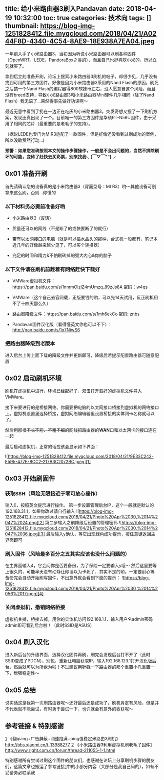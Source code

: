 title: 给小米路由器3刷入Pandavan
date: 2018-04-19 10:32:00
toc: true
categories: 技术向
tags: []
thumbnail: https://blog-img-1251828412.file.myqcloud.com/2018/04/21/A0244F8D-4340-4C54-8AE9-18E938A7EA04.jpeg
---
一年前入手了小米路由器3，当初因为听说小米路由器可以刷各种固件（OpenWRT，LEDE，PandoraBox之类的），而且自己也挺喜欢小米的，所以立刻就买了。

拿到后立刻准备开刷，论坛上搜索小米路由器3刷机的帖子，却很少见，几乎没有找到可用的第三方固件。好像是因为小米路由器3采用的Nand Flash的原因，刷死之后搞一个Nand Flash的编程器得800软妹币左右，没人愿意冒这个风险，而且没有breed支持，导致小米路由器3和小米路由器Mini硬件几乎相同（除了Nand Flash）我无语了...果然得事先做好功课啊～

最近无意中看到了扔在一边正在吃灰的小米路由器3，突发奇想又搜了一下刷机方案，发现还真出现了一个。目前唯一的第三方固件是华硕RT-N56U固件，由于采用了相同的芯片（最重要的是老毛子的支持）。

（据说LEDE也专门为MIR3适配了一款固件，但是好像还没看到过刷成功的案例，所以没敢贸然行动...)

**预警：如果您准确按照本文的操作步骤操作，一般是不会出问题的，当然不排除刷坏的可能，变砖了赶快去买彩票，别来找我╮(￣▽￣"")╭**


<!--more-->


## 0x01 准备开刷 ##

首先请确认您的设备真的是小米路由器3（背面型号：MI R3）哟～其他设备可别拿来这么刷，否则...你懂的

### 以下材料务必提前准备好哟 ###

 - 小米路由器3（废话）

 - 质量还可以的网线（不是断了的或快要断了的就行）

 - 带有以太网接口的电脑（就是可以插水晶头的那种，台式机一般都有，笔记本近几年的好像越来越少见了，可以买个转换器）

 - 充足的时间和精力&不怕刷砖掉的强大内心&你的脑子

### 以下文件请在刷机前趁着有网络赶快下载好 ###

 - VMWare虚拟机文件：https://pan.baidu.com/s/1nmmOizIZ4mUmzq_89zJs8A 密码：w4qs

 - VMWare（这个自己去官网载，正版要钱的哟，可以先14天试用，反正刷机用不了十四天那么久）

 - 路由器降级文件：https://pan.baidu.com/s/1mh6ekCo 密码: znbs

 - Pandavan固件汉化版（看得懂英文你也可以不下）：http://pan.baidu.com/s/1o7NiwS6

### 把路由器降级到老版本 ###

进入后台上传上面下载的降级文件并更新即可，降级后若提示配置路由器可随意配置

## 0x02 启动刷机环境 ##

刷机在虚拟机中进行，环境已经配好了，双击打开载好的虚拟机文件导入VMWare。

接下来要进行的是桥接网络。你需要把电脑的以太网接口桥接到虚拟机的网络接口上。虚拟机设置里选择桥接，虚拟网络编辑器里设置桥接的实体网卡名称就可以了。

然后用那根~~不长不短、不粗不细~~的网线把路由器的**WAN**口和以太网卡的接口连在一起

最后启动虚拟机，正常的话应该会显示如下界面：

![https://blog-img-1251828412.file.myqcloud.com/2018/04/21/9E33C242-F595-477E-8CC2-217B3C2072BC.jpeg][1]

## 0x03 开始刷固件 ##

### 获取SSH（风险无限接近于零可放心操作） ###

   输入0，按照英文提示进行操作。
   第一步设置管理后台IP，这个一般就是默认的192.168.31.1，如果你改过请自行输入
   ![https://blog-img-1251828412.file.myqcloud.com/2018/04/21/Photo%20Apr%2030,%2014%2047%2024.png][2]
   第二步输入之前降级后设置的管理密码
   ![https://blog-img-1251828412.file.myqcloud.com/2018/04/21/Photo%20Apr%2030,%2014%2047%2036.jpeg][3]
   最后输入y确认，等它出现绿色成功提示，按任意键返回主界面即可

### 刷入固件（风险最多百分之五其实应该也没什么问题的） ###

   在主界面输入4，它会问你是否要备份，为了保险一定要输入y哦～
   然后这里要等上很久的，可能半天没有动静让你误以为卡死了，其实不是的哟，一定要耐心等
   备份完会自动开始刷写固件，不出意外就会看到下面的提示：
   ![https://blog-img-1251828412.file.myqcloud.com/2018/04/21/Photo%20Apr%2030,%2014%2056%2017.jpeg][4]

### 关闭虚拟机，撤销网络桥接 ###

   虚拟机关掉，桥接去掉，用你的实体机访问192.168.1.1，输入用户名admin密码admin即可看到后台啦！（此时SSID是ASUS）

## 0x04 刷入汉化 ##

进入新后台的升级界面，选择汉化固件再刷，刷完会发现后台打不开了（此时SSID变成了PDCN），别慌，重新让电脑获取IP，输入192.168.123.1打开汉化版后台，然后就可以为所欲为啦！不过建议用针戳一下路由器的那个重置小孔重置一下，增强稳定性～

## 0x05 总结 ##

说实话这是我第一次刷路由器呢～还好最后还是成功了，刷机肯定有风险，但是并不代表就不能尝试，有时勇于尝试一下，也许就会有意外的收获呢～

## 参考链接 & 特别感谢 ##

[1] 《翻qiang+广告屏蔽+网速跑满+ping值稳定米路由3刷机》http://bbs.xiaomi.cn/t-13988277
[2] 《小米路由器3利用虚拟机刷老毛子固件》http://www.right.com.cn/forum/thread-211055-1-1.html

特别感谢所有尝试过刷这个固件的朋友们，也感谢在论坛上分享刷机步骤的朋友们，这篇文章也搬运了参考链接[1]中的小部分内容（大部分是我自己码的），如有不妥请务必联系我


  [1]: https://blog-img-1251828412.file.myqcloud.com/2018/04/21/9E33C242-F595-477E-8CC2-217B3C2072BC.jpeg
  [2]: https://blog-img-1251828412.file.myqcloud.com/2018/04/21/Photo%20Apr%2030,%2014%2047%2024.png
  [3]: https://blog-img-1251828412.file.myqcloud.com/2018/04/21/Photo%20Apr%2030,%2014%2047%2036.jpeg
  [4]: https://blog-img-1251828412.file.myqcloud.com/2018/04/21/Photo%20Apr%2030,%2014%2056%2017.jpeg